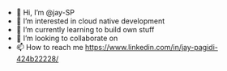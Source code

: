 - 👋 Hi, I’m @jay-SP
- 👀 I’m interested in cloud native development
- 🌱 I’m currently learning to build own stuff
- 💞️ I’m looking to collaborate on 
- 📫 How to reach me https://www.linkedin.com/in/jay-pagidi-424b22228/

<!---
jay-SP/jay-SP is a ✨ special ✨ repository because its `README.md` (this file) appears on your GitHub profile.
You can click the Preview link to take a look at your changes.
--->
